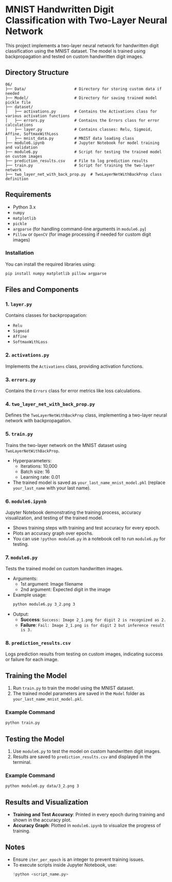 # MNIST Handwritten Digit Classification with Two-Layer Neural Network

This project implements a two-layer neural network for handwritten digit classification using the MNIST dataset. The model is trained using backpropagation and tested on custom handwritten digit images.

## Directory Structure
```
06/
├── Data/                     # Directory for storing custom data if needed
├── Model/                    # Directory for saving trained model pickle file
├── dataset/
│   ├── activations.py        # Contains the Activations class for various activation functions
│   ├── errors.py             # Contains the Errors class for error calculations
│   ├── layer.py              # Contains classes: Relu, Sigmoid, Affine, SoftmaxWithLoss
│   ├── mnist_data.py         # MNIST data loading class
├── module6.ipynb             # Jupyter Notebook for model training and validation
├── module6.py                # Script for testing the trained model on custom images
├── prediction_results.csv    # File to log prediction results
├── train.py                  # Script for training the two-layer network
├── two_layer_net_with_back_prop.py  # TwoLayerNetWithBackProp class definition
```

## Requirements
- Python 3.x
- `numpy`
- `matplotlib`
- `pickle`
- `argparse` (for handling command-line arguments in `module6.py`)
- `Pillow` or `OpenCV` (for image processing if needed for custom digit images)

### Installation
You can install the required libraries using:
```bash
pip install numpy matplotlib pillow argparse
```

## Files and Components

### 1. `layer.py`
Contains classes for backpropagation:
- `Relu`
- `Sigmoid`
- `Affine`
- `SoftmaxWithLoss`

### 2. `activations.py`
Implements the `Activations` class, providing activation functions.

### 3. `errors.py`
Contains the `Errors` class for error metrics like loss calculations.

### 4. `two_layer_net_with_back_prop.py`
Defines the `TwoLayerNetWithBackProp` class, implementing a two-layer neural network with backpropagation.

### 5. `train.py`
Trains the two-layer network on the MNIST dataset using `TwoLayerNetWithBackProp`.
- Hyperparameters:
  - Iterations: 10,000
  - Batch size: 16
  - Learning rate: 0.01
- The trained model is saved as `your_last_name_mnist_model.pkl` (replace `your_last_name` with your last name).

### 6. `module6.ipynb`
Jupyter Notebook demonstrating the training process, accuracy visualization, and testing of the trained model.
- Shows training steps with training and test accuracy for every epoch.
- Plots an accuracy graph over epochs.
- You can use `!python module6.py` in a notebook cell to run `module6.py` for testing.

### 7. `module6.py`
Tests the trained model on custom handwritten images.
- Arguments:
  - 1st argument: Image filename
  - 2nd argument: Expected digit in the image
- Example usage:
  ```bash
  python module6.py 3_2.png 3
  ```
- Output:
  - **Success**: `Success: Image 2_1.png for digit 2 is recognized as 2.`
  - **Failure**: `Fail: Image 2_1.png is for digit 2 but inference result is 3.`

### 8. `prediction_results.csv`
Logs prediction results from testing on custom images, indicating success or failure for each image.

## Training the Model
1. Run `train.py` to train the model using the MNIST dataset.
2. The trained model parameters are saved in the `Model` folder as `your_last_name_mnist_model.pkl`.

### Example Command
```bash
python train.py
```

## Testing the Model
1. Use `module6.py` to test the model on custom handwritten digit images.
2. Results are saved to `prediction_results.csv` and displayed in the terminal.

### Example Command
```bash
python module6.py data/3_2.png 3
```

## Results and Visualization
- **Training and Test Accuracy**: Printed in every epoch during training and shown in the accuracy plot.
- **Accuracy Graph**: Plotted in `module6.ipynb` to visualize the progress of training.

## Notes
- Ensure `iter_per_epoch` is an integer to prevent training issues.
- To execute scripts inside Jupyter Notebook, use:
  ```python
  !python <script_name.py>
  ```

